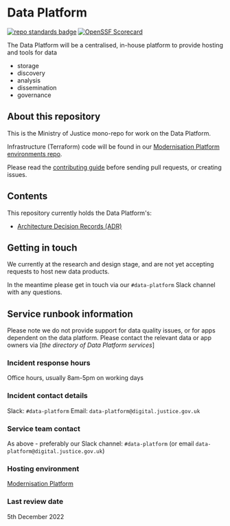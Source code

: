 # Data Platform

[![repo standards badge](https://img.shields.io/badge/dynamic/json?color=blue&style=for-the-badge&logo=github&label=MoJ%20Compliant&query=%24.result&url=https%3A%2F%2Foperations-engineering-reports.cloud-platform.service.justice.gov.uk%2Fapi%2Fv1%2Fcompliant_public_repositories%2Fdata-platform)](https://operations-engineering-reports.cloud-platform.service.justice.gov.uk/public-github-repositories.html#data-platform "Link to report") [![OpenSSF Scorecard](https://api.securityscorecards.dev/projects/github.com/ministryofjustice/data-platform/badge)](https://api.securityscorecards.dev/projects/github.com/ministryofjustice/data-platform)


The Data Platform will be a centralised, in-house platform to provide hosting and tools for data

* storage
* discovery
* analysis
* dissemination
* governance

## About this repository

This is the Ministry of Justice mono-repo for work on the Data Platform.

Infrastructure (Terraform) code will be found in our [Modernisation Platform environments repo](https://github.com/ministryofjustice/modernisation-platform-environments/tree/main/terraform/environments/data-platform).

Please read the [contributing guide](CONTRIBUTING.md) before sending pull requests,
or creating issues.

## Contents

This repository currently holds the Data Platform's:

- [Architecture Decision Records (ADR)](architecture/decision/README.md)

## Getting in touch

We currently at the research and design stage, and are not yet accepting requests to host new data products.

In the meantime please get in touch via our `#data-platform` Slack channel with any questions.

## Service runbook information

Please note we do not provide support for data quality issues, or for apps dependent on the data platform. Please contact the relevant data or app owners via [*the directory of Data Platform services*]

### Incident response hours

Office hours, usually 8am-5pm on working days

### Incident contact details

Slack: `#data-platform`
Email: `data-platform@digital.justice.gov.uk`

### Service team contact

As above - preferably our Slack channel: `#data-platform` (or email `data-platform@digital.justice.gov.uk`)

### Hosting environment

[Modernisation Platform](https://user-guide.modernisation-platform.service.justice.gov.uk/)

<!-- ### Consumers of this service:

(placeholder)

### **Services consumed by this:**

(placeholder) -->

### Last review date

5th December 2022

